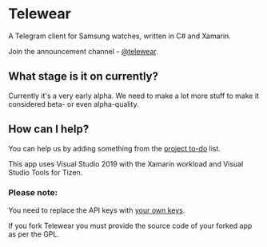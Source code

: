 # Telewear
A Telegram client for Samsung watches, written in C# and Xamarin.

Join the announcement channel - [@telewear](https://t.me/telewear).

## What stage is it on currently?
Currently it's a very early alpha. We need to make a lot more stuff to make it considered beta- or even alpha-quality.

## How can I help?
You can help us by adding something from the [project to-do](https://github.com/telewear/telewear/projects/1) list.

This app uses Visual Studio 2019 with the Xamarin workload and Visual Studio Tools for Tizen.

### Please note:
You need to replace the API keys with [your own keys](https://core.telegram.org/api/obtaining_api_id).

If you fork Telewear you must provide the source code of your forked app as per the GPL.
